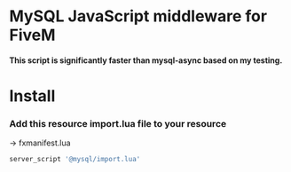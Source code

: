 # MySQL JavaScript middleware for FiveM

#### This script is significantly faster than mysql-async based on my testing.

# Install

### Add this resource import.lua file to your resource

-> fxmanifest.lua

```lua
server_script '@mysql/import.lua'
```
